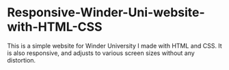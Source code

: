 # Responsive-Winder-Uni-website-with-HTML-CSS

This is a simple website for Winder University I made with HTML and CSS. It is also responsive, and adjusts to various screen sizes without any distortion.
